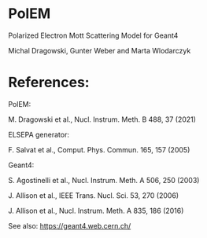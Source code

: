 # PolEM

Polarized Electron Mott Scattering Model for Geant4

Michal Dragowski, Gunter Weber and Marta Wlodarczyk

# References:

PolEM:

M. Dragowski et al., Nucl. Instrum. Meth. B 488, 37 (2021)

ELSEPA generator:

F. Salvat et al., Comput. Phys. Commun. 165, 157 (2005)

Geant4:

S. Agostinelli et al., Nucl. Instrum. Meth. A 506, 250 (2003)

J. Allison et al., IEEE Trans. Nucl. Sci. 53, 270 (2006)

J. Allison et al., Nucl. Instrum. Meth. A 835, 186 (2016)

See also: https://geant4.web.cern.ch/
